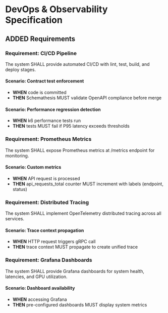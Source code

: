# DevOps & Observability Specification

## ADDED Requirements

### Requirement: CI/CD Pipeline

The system SHALL provide automated CI/CD with lint, test, build, and deploy stages.

#### Scenario: Contract test enforcement

- **WHEN** code is committed
- **THEN** Schemathesis MUST validate OpenAPI compliance before merge

#### Scenario: Performance regression detection

- **WHEN** k6 performance tests run
- **THEN** tests MUST fail if P95 latency exceeds thresholds

### Requirement: Prometheus Metrics

The system SHALL expose Prometheus metrics at /metrics endpoint for monitoring.

#### Scenario: Custom metrics

- **WHEN** API request is processed
- **THEN** api_requests_total counter MUST increment with labels (endpoint, status)

### Requirement: Distributed Tracing

The system SHALL implement OpenTelemetry distributed tracing across all services.

#### Scenario: Trace context propagation

- **WHEN** HTTP request triggers gRPC call
- **THEN** trace context MUST propagate to create unified trace

### Requirement: Grafana Dashboards

The system SHALL provide Grafana dashboards for system health, latencies, and GPU utilization.

#### Scenario: Dashboard availability

- **WHEN** accessing Grafana
- **THEN** pre-configured dashboards MUST display system metrics

